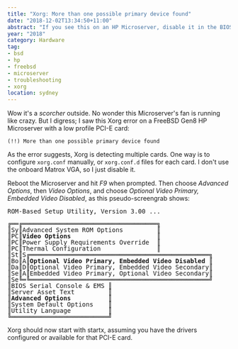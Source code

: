 ```yaml
---
title: "Xorg: More than one possible primary device found"
date: "2018-12-02T13:34:50+11:00"
abstract: "If you see this on an HP Microserver, disable it in the BIOS."
year: "2018"
category: Hardware
tag:
- bsd
- hp
- freebsd
- microserver
- troubleshooting
- xorg
location: sydney
---
```

Wow it's a *scorcher* outside. No wonder this Microserver's fan is running like crazy. But I digress; I saw this Xorg error on a FreeBSD Gen8 HP Microserver with a low profile PCI-E card:

    (!!) More than one possible primary device found

As the error suggests, Xorg is detecting multiple cards. One way is to configure `xorg.conf` manually, or `xorg.conf.d` files for each card. I don't use the onboard Matrox VGA, so I just disable it.

Reboot the Microserver and hit *F9* when prompted. Then choose *Advanced Options*, then *Video Options*, and choose *Optional Video Primary, Embedded Video Disabled*, as this pseudo-screengrab shows:

<pre style="line-height:1em !important">
ROM-Based Setup Utility, Version 3.00 ...
   
╔══╔════════════════════════════════════╗
║Sy║Advanced System ROM Options         ║
║PC║<strong>Video Options</strong>                       ║
║PC║Power Supply Requirements Override  ║
║PC║Thermal Configuration               ║
║St║S╔════════════════════════════════════════════════╗
║Bo║A║<strong>Optional Video Primary, Embedded Video Disabled</strong> ║
║Da║D║Optional Video Primary, Embedded Video Secondary║
║Se║A║Embedded Video Primary, Optional Video Secondary║
║Se╚═╚════════════════════════════════════════════════╝
║BIOS Serial Console & EMS ║
║Server Asset Text         ║
║<strong>Advanced Options</strong>          ║
║System Default Options    ║
║Utility Language          ║
╚══════════════════════════╝</pre>

Xorg should now start with startx, assuming you have the drivers configured or available for that PCI-E card. 
 
